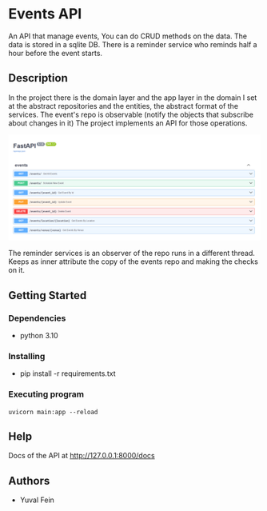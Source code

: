 # Events API

An API that manage events, You can do CRUD methods on the data.
The data is stored in a sqlite DB.
There is a reminder service who reminds half a hour before the event starts. 

## Description

In the project there is the domain layer and the app layer
in the domain I set at the abstract repositories and the entities, 
the abstract format of the services.
The event's repo is observable (notify the objects that subscribe about changes in it)
The project implements an API for those operations.


![alt text](api_doc.PNG)


The reminder services is an observer of the repo runs in a different thread. 
Keeps as inner attribute the copy of the events repo and making the checks on it.

## Getting Started

### Dependencies

* python 3.10


### Installing

* pip install -r requirements.txt

### Executing program

```
uvicorn main:app --reload
```

## Help

Docs of the API at http://127.0.0.1:8000/docs

## Authors
  
* Yuval Fein
